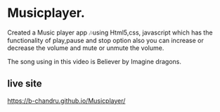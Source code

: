 # Musicplayer. 



Created a Music player app 🎶using Html5,css, javascript which has the functionality of play,pause and stop option also you  can increase or decrease the volume  and mute or unmute the volume. 

The song using in this video is Believer by Imagine dragons.

## live site 

https://b-chandru.github.io/Musicplayer/
